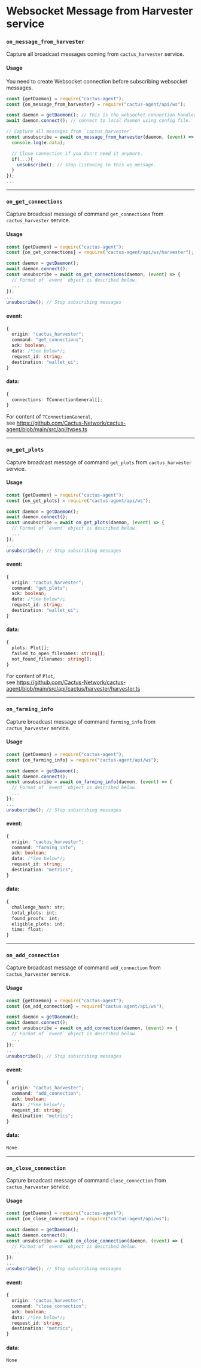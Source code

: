 # Websocket Message from Harvester service

### `on_message_from_harvester`
Capture all broadcast messages coming from `cactus_harvester` service.

#### Usage
You need to create Websocket connection before subscribing websocket messages.
```js
const {getDaemon} = require("cactus-agent");
const {on_message_from_harvester} = require("cactus-agent/api/ws");

const daemon = getDaemon(); // This is the websocket connection handler
await daemon.connect(); // connect to local daemon using config file.

// Capture all messages from `cactus_harvester`
const unsubscribe = await on_message_from_harvester(daemon, (event) => {
  console.log(e.data);

  // Close connection if you don't need it anymore.
  if(...){
    unsubscribe(); // stop listening to this ws message.
  }
});
...
```

---

### `on_get_connections`
Capture broadcast message of command `get_connections` from `cactus_harvester` service.

#### Usage
```typescript
const {getDaemon} = require("cactus-agent");
const {on_get_connections} = require("cactus-agent/api/ws/harvester");

const daemon = getDaemon();
await daemon.connect();
const unsubscribe = await on_get_connections(daemon, (event) => {
  // Format of `event` object is described below.
  ...
});
...
unsubscribe(); // Stop subscribing messages
```

#### event:
```typescript
{
  origin: "cactus_harvester";
  command: "get_connections";
  ack: boolean;
  data: /*See below*/;
  request_id: string;
  destination: "wallet_ui";
}
```
#### data:
```typescript
{
  connections: TConnectionGeneral[];
}
```
For content of `TConnectionGeneral`,  
see https://github.com/Cactus-Network/cactus-agent/blob/main/src/api/types.ts

---

### `on_get_plots`
Capture broadcast message of command `get_plots` from `cactus_harvester` service.

#### Usage
```typescript
const {getDaemon} = require("cactus-agent");
const {on_get_plots} = require("cactus-agent/api/ws");

const daemon = getDaemon();
await daemon.connect();
const unsubscribe = await on_get_plots(daemon, (event) => {
  // Format of `event` object is described below.
  ...
});
...
unsubscribe(); // Stop subscribing messages
```

#### event:
```typescript
{
  origin: "cactus_harvester";
  command: "get_plots";
  ack: boolean;
  data: /*See below*/;
  request_id: string;
  destination: "wallet_ui";
}
```
#### data:
```typescript
{
  plots: Plot[];
  failed_to_open_filenames: string[];
  not_found_filenames: string[];
}
```
For content of `Plot`,  
see https://github.com/Cactus-Network/cactus-agent/blob/main/src/api/cactus/harvester/harvester.ts

---

### `on_farming_info`
Capture broadcast message of command `farming_info` from `cactus_harvester` service.

#### Usage
```typescript
const {getDaemon} = require("cactus-agent");
const {on_farming_info} = require("cactus-agent/api/ws");

const daemon = getDaemon();
await daemon.connect();
const unsubscribe = await on_farming_info(daemon, (event) => {
  // Format of `event` object is described below.
  ...
});
...
unsubscribe(); // Stop subscribing messages
```
#### event:
```typescript
{
  origin: "cactus_harvester";
  command: "farming_info";
  ack: boolean;
  data: /*See below*/;
  request_id: string;
  destination: "metrics";
}
```
#### data:
```typescript
{
  challenge_hash: str;
  total_plots: int;
  found_proofs: int;
  eligible_plots: int;
  time: float;
}
```

---

### `on_add_connection`
Capture broadcast message of command `add_connection` from `cactus_harvester` service.

#### Usage
```typescript
const {getDaemon} = require("cactus-agent");
const {on_add_connection} = require("cactus-agent/api/ws");

const daemon = getDaemon();
await daemon.connect();
const unsubscribe = await on_add_connection(daemon, (event) => {
  // Format of `event` object is described below.
  ...
});
...
unsubscribe(); // Stop subscribing messages
```
#### event:
```typescript
{
  origin: "cactus_harvester";
  command: "add_connection";
  ack: boolean;
  data: /*See below*/;
  request_id: string;
  destination: "metrics";
}
```
#### data:
```typescript
None
```

---

### `on_close_connection`
Capture broadcast message of command `close_connection` from `cactus_harvester` service.

#### Usage
```typescript
const {getDaemon} = require("cactus-agent");
const {on_close_connection} = require("cactus-agent/api/ws");

const daemon = getDaemon();
await daemon.connect();
const unsubscribe = await on_close_connection(daemon, (event) => {
  // Format of `event` object is described below.
  ...
});
...
unsubscribe(); // Stop subscribing messages
```
#### event:
```typescript
{
  origin: "cactus_harvester";
  command: "close_connection";
  ack: boolean;
  data: /*See below*/;
  request_id: string;
  destination: "metrics";
}
```
#### data:
```typescript
None
```
